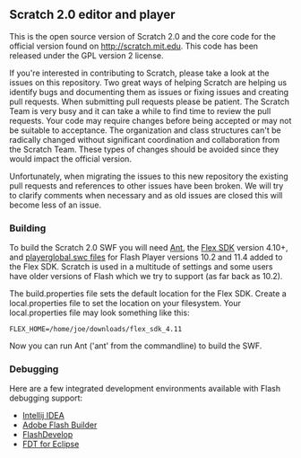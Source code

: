 ## Scratch 2.0 editor and player
This is the open source version of Scratch 2.0 and the core code for the official version found on http://scratch.mit.edu. This code has been released under the GPL version 2 license.

If you're interested in contributing to Scratch, please take a look at the issues on this repository. Two great ways of helping Scratch are helping us identify bugs and documenting them as issues or fixing issues and creating pull requests. When submitting pull requests please be patient. The Scratch Team is very busy and it can take a while to find time to review the pull requests. Your code may require changes before being accepted or may not be suitable to acceptance. The organization and class structures can't be radically changed without significant coordination and collaboration from the Scratch Team. These types of changes should be avoided since they would impact the official version.

Unfortunately, when migrating the issues to this new repository the existing pull requests and references to other issues have been broken. We will try to clarify comments when necessary and as old issues are closed this will become less of an issue.

### Building
To build the Scratch 2.0 SWF you will need [Ant](http://ant.apache.org/), the [Flex SDK](http://flex.apache.org/) version 4.10+, and [playerglobal.swc files](http://helpx.adobe.com/flash-player/kb/archived-flash-player-versions.html#playerglobal) for Flash Player versions 10.2 and 11.4 added to the Flex SDK. Scratch is used in a multitude of settings and some users have older versions of Flash which we try to support (as far back as 10.2).

The build.properties file sets the default location for the Flex SDK. Create a local.properties file to set the location on your filesystem. Your local.properties file may look something like this:
```
FLEX_HOME=/home/joe/downloads/flex_sdk_4.11
```
Now you can run Ant ('ant' from the commandline) to build the SWF.

### Debugging
Here are a few integrated development environments available with Flash debugging support:
* [Intellij IDEA](http://www.jetbrains.com/idea/features/flex_ide.html)
* [Adobe Flash Builder](http://www.adobe.com/products/flash-builder.html)
* [FlashDevelop](http://www.flashdevelop.org/)
* [FDT for Eclipse](http://fdt.powerflasher.com/)
